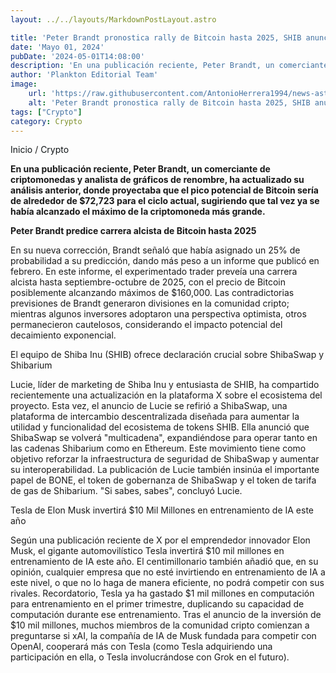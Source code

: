 ```yaml
---
layout: ../../layouts/MarkdownPostLayout.astro

title: 'Peter Brandt pronostica rally de Bitcoin hasta 2025, SHIB anuncia novedades y Tesla invierte en IA'
date: 'Mayo 01, 2024'
pubDate: '2024-05-01T14:08:00'
description: 'En una publicación reciente, Peter Brandt, un comerciante de criptomonedas y analista de gráficos de renombre, ha actualizado su análisis anterior.'
author: 'Plankton Editorial Team'
image:
    url: 'https://raw.githubusercontent.com/AntonioHerrera1994/news-astro/master/src/assets/crypto/crypto112.webp'
    alt: 'Peter Brandt pronostica rally de Bitcoin hasta 2025, SHIB anuncia novedades y Tesla invierte en IA'
tags: ["Crypto"]
category: Crypto
---
```


<span><a href="/" style="text-decoration:none;color:#0F1416">Inicio</a> / <a href="/crypto" style="text-decoration:none;color:#0F1416">Crypto</a></span>


<p style="font-weight: bold;">En una publicación reciente, Peter Brandt, un comerciante de criptomonedas y analista de gráficos de renombre, ha actualizado su análisis anterior, donde proyectaba que el pico potencial de Bitcoin sería de alrededor de $72,723 para el ciclo actual, sugiriendo que tal vez ya se había alcanzado el máximo de la criptomoneda más grande.</p>

**Peter Brandt predice carrera alcista de Bitcoin hasta 2025**

En su nueva corrección, Brandt señaló que había asignado un 25% de probabilidad a su predicción, dando más peso a un informe que publicó en febrero. En este informe, el experimentado trader preveía una carrera alcista hasta septiembre-octubre de 2025, con el precio de Bitcoin posiblemente alcanzando máximos de $160,000. Las contradictorias previsiones de Brandt generaron divisiones en la comunidad cripto; mientras algunos inversores adoptaron una perspectiva optimista, otros permanecieron cautelosos, considerando el impacto potencial del decaimiento exponencial.

El equipo de Shiba Inu (SHIB) ofrece declaración crucial sobre ShibaSwap y Shibarium

Lucie, líder de marketing de Shiba Inu y entusiasta de SHIB, ha compartido recientemente una actualización en la plataforma X sobre el ecosistema del proyecto. Esta vez, el anuncio de Lucie se refirió a ShibaSwap, una plataforma de intercambio descentralizada diseñada para aumentar la utilidad y funcionalidad del ecosistema de tokens SHIB. Ella anunció que ShibaSwap se volverá "multicadena", expandiéndose para operar tanto en las cadenas Shibarium como en Ethereum. Este movimiento tiene como objetivo reforzar la infraestructura de seguridad de ShibaSwap y aumentar su interoperabilidad. La publicación de Lucie también insinúa el importante papel de BONE, el token de gobernanza de ShibaSwap y el token de tarifa de gas de Shibarium. "Si sabes, sabes", concluyó Lucie.

Tesla de Elon Musk invertirá $10 Mil Millones en entrenamiento de IA este año

Según una publicación reciente de X por el emprendedor innovador Elon Musk, el gigante automovilístico Tesla invertirá $10 mil millones en entrenamiento de IA este año. El centimillonario también añadió que, en su opinión, cualquier empresa que no esté invirtiendo en entrenamiento de IA a este nivel, o que no lo haga de manera eficiente, no podrá competir con sus rivales. Recordatorio, Tesla ya ha gastado $1 mil millones en computación para entrenamiento en el primer trimestre, duplicando su capacidad de computación durante ese entrenamiento. Tras el anuncio de la inversión de $10 mil millones, muchos miembros de la comunidad cripto comienzan a preguntarse si xAI, la compañía de IA de Musk fundada para competir con OpenAI, cooperará más con Tesla (como Tesla adquiriendo una participación en ella, o Tesla involucrándose con Grok en el futuro).
